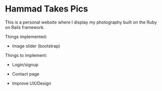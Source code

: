 # Hammad Takes Pics

This is a personal website where I display my photography built on the Ruby on Rails framework.

Things implemented:

* Image slider (bootstrap)

Things to implement:

* Login/signup

* Contact page

* Improve UX/Design